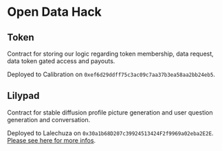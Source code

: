 # Open Data Hack

## Token

Contract for storing our logic regarding token membership, data request, data token gated access and payouts.

Deployed to Calibration on `0xef6d29ddff75c3ac09c7aa37b3ea58aa2bb24eb5`.

## Lilypad

Contract for stable diffusion profile picture generation and user question generation and conversation.

Deployed to Lalechuza on `0x30a1b68D207c39924513424F2f9969a02eba2E2E`. [Please see here for more infos](./Lilypad/README.md).
